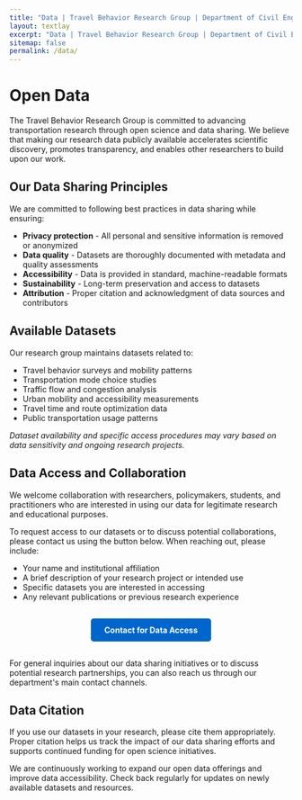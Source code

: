 ```yaml
---
title: "Data | Travel Behavior Research Group | Department of Civil Engineering at Chulalongkorn University"
layout: textlay
excerpt: "Data | Travel Behavior Research Group | Department of Civil Engineering at Chulalongkorn University"
sitemap: false
permalink: /data/
---
```


# Open Data

The Travel Behavior Research Group is committed to advancing transportation research through open science and data sharing. We believe that making our research data publicly available accelerates scientific discovery, promotes transparency, and enables other researchers to build upon our work.

## Our Data Sharing Principles

We are committed to following best practices in data sharing while ensuring:

- **Privacy protection** - All personal and sensitive information is removed or anonymized
- **Data quality** - Datasets are thoroughly documented with metadata and quality assessments
- **Accessibility** - Data is provided in standard, machine-readable formats
- **Sustainability** - Long-term preservation and access to datasets
- **Attribution** - Proper citation and acknowledgment of data sources and contributors

## Available Datasets

Our research group maintains datasets related to:

- Travel behavior surveys and mobility patterns
- Transportation mode choice studies
- Traffic flow and congestion analysis
- Urban mobility and accessibility measurements
- Travel time and route optimization data
- Public transportation usage patterns

*Dataset availability and specific access procedures may vary based on data sensitivity and ongoing research projects.*

## Data Access and Collaboration

We welcome collaboration with researchers, policymakers, students, and practitioners who are interested in using our data for legitimate research and educational purposes.

To request access to our datasets or to discuss potential collaborations, please contact us using the button below. When reaching out, please include:

- Your name and institutional affiliation
- A brief description of your research project or intended use
- Specific datasets you are interested in accessing
- Any relevant publications or previous research experience

<div style="text-align: center; margin: 30px 0;">
  <a href="mailto:pongsun.b@chula.ac.th?subject=Data Access Request - Travel Behavior Research Group" 
     style="background-color: #0066cc; color: white; padding: 12px 24px; text-decoration: none; border-radius: 5px; font-weight: bold; display: inline-block;">
    Contact for Data Access
  </a>
</div>

For general inquiries about our data sharing initiatives or to discuss potential research partnerships, you can also reach us through our department's main contact channels.

## Data Citation

If you use our datasets in your research, please cite them appropriately. Proper citation helps us track the impact of our data sharing efforts and supports continued funding for open science initiatives.

We are continuously working to expand our open data offerings and improve data accessibility. Check back regularly for updates on newly available datasets and resources.